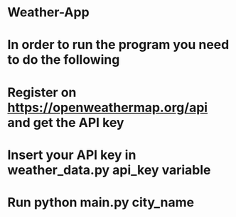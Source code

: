 # Weather-App
# In order to run the program you need to do the following
# Register on https://openweathermap.org/api and get the API key
# Insert your API key in weather_data.py api_key variable
# Run python main.py city_name
